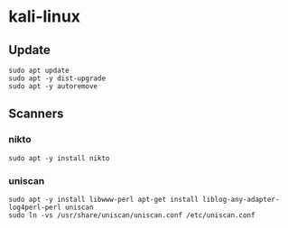 # kali-linux

## Update
```
sudo apt update
sudo apt -y dist-upgrade
sudo apt -y autoremove
```


## Scanners

### nikto
```
sudo apt -y install nikto
```
### uniscan
```
sudo apt -y install libwww-perl apt-get install liblog-any-adapter-log4perl-perl uniscan
sudo ln -vs /usr/share/uniscan/uniscan.conf /etc/uniscan.conf
```
